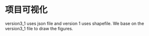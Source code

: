# 项目可视化
version3_1 uses json file and version 1 uses shapefile. 
We base on the version3_1 file to draw the figures.
